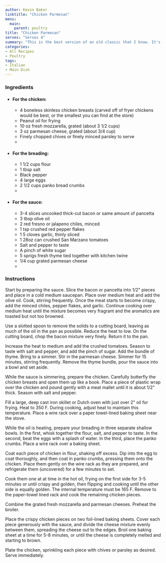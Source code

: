 ```yaml
---
author: Kevin Baker
linktitle: "Chicken Parmesan"
menu:
  main:
    parent: poultry
title: "Chicken Parmesan"
serves: "Serves 4"
summary: "This is the best version of an old classic that I know. It's a rich dish, and you need little more than a green salad and a bottle of wine to make a meal."
categories:
- All Recipes
- Poultry
tags:
- Italian
- Main Dish
---
```


### Ingredients

<div class="ingredient-list">
  
* #### For the chicken:
  * 4 boneless skinless chicken breasts (carved off of fryer chickens would be best, or the smallest you can find at the store)
  * Peanut oil for frying
  * 10 oz fresh mozzarella, grated (about 3 1/2 cups) 
  * 3 oz parmesan cheese, grated (about 3/4 cup)
  * Finely chopped chives or finely minced parsley to serve
  *   
* #### For the breading:
  * 1 1/2 cups flour
  * 1 tbsp salt
  * Black pepper 
  * 4 large eggs 
  * 2 1/2 cups panko bread crumbs 
  *   
* #### For the sauce:
  * 3-4 slices uncooked thick-cut bacon or same amount of pancetta
  * 3 tbsp olive oil
  * 2 red fresno or jalapeno chiles, minced
  * 1 tsp crushed red pepper flakes
  * 1 5 cloves garlic, thinly sliced  
  * 1 28oz can crushed San Marzano tomatoes
  * Salt and pepper to taste 
  * A pinch of white sugar
  * 5 sprigs fresh thyme tied together with kitchen twine
  * 1/4 cup grated parmesan cheese
  *

</div>

### Instructions
Start by preparing the sauce. Slice the bacon or pancetta into 1/2" pieces and place in a cold medium saucepan. Place over medium heat and add the olive oil. Cook, stirring frequently. Once the meat starts to become crispy, add the minced chiles, pepper flakes, and garlic. Continue cooking over medium heat until the mixture becomes very fragrant and the aromatics are toasted but not too browned.  

Use a slotted spoon to remove the solids to a cutting board, leaving as much of the oil in the pan as possible.  Reduce the heat to low. On the cutting board, chop the bacon mixture very finely. Return it to the pan. 

Increase the heat to medium and add the crushed tomatoes. Season to taste with salt and pepper, and add the pinch of sugar. Add the bundle of thyme. Bring to a simmer.  Stir in the parmesan cheese.  Simmer for 15 minutes, stirring frequently. Remove the thyme bundle, pour the sauce into a bowl and set aside.

While the sauce is simmering, prepare the chicken. Carefully butterfly the chicken breasts and open them up like a book. Place a piece of plastic wrap over the chicken and pound gently with a meat mallet until it is about 1/2" thick. Season with salt and pepper.

Fill a large, deep cast iron skillet or Dutch oven with just over 2" oil for frying. Heat to 350 F. During cooking, adjust heat to maintain this temperature. Place a wire rack over a paper towel-lined baking sheet near the stove.

While the oil is heating, prepare your breading in three separate shallow bowls. In the first, whisk together the flour, salt, and pepper to taste. In the second, beat the eggs with a splash of water. In the third, place the panko crumbs. Place a wire rack over a baking sheet.

Coat each piece of chicken in flour, shaking off excess. Dip into the egg to coat thoroughly, and then coat in panko crumbs, pressing them onto the chicken. Place them gently on the wire rack as they are prepared, and refrigerate them (uncovered) for a few minutes to set.

Cook them one at at time in the hot oil, frying on the first side for 3-5 minutes or until crispy and golden, then flipping and cooking until the other side is equally golden. The internal temperature must be 165 F.  Remove to the paper-towel lined rack and cook the remaining chicken pieces.  

Combine the grated fresh mozzarella and parmesan cheeses. Preheat the broiler.

Place the crispy chicken pieces on two foil-lined baking sheets. Cover each piece generously with the sauce, and divide the cheese mixture evenly between them, spreading the cheese out to the edges. Broil one baking sheet at a time for 5-8 minutes, or until the cheese is completely melted and starting to brown.

Plate the chicken, sprinkling each piece with chives or parsley as desired. Serve immediately. 